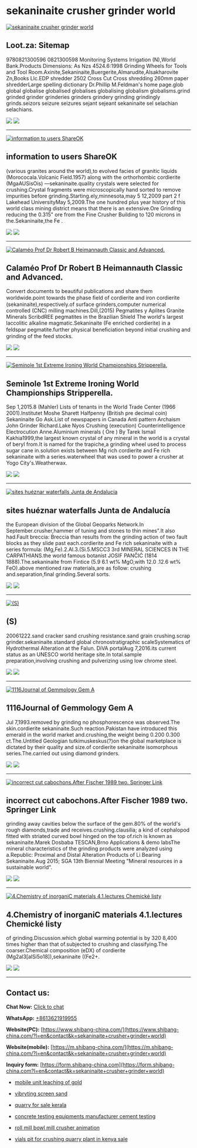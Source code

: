 # sekaninaite crusher grinder world

<a href="https://swt.shibang-china.com/?l=en&img&k=sekaninaite+crusher+grinder+world" target="_blank">![sekaninaite crusher grinder world](http://static.shibang-china.com/all-800x300/902.jpg)</a>

## Loot.za: Sitemap
9780821300596 0821300598 Monitoring Systems Irrigation (N),World Bank.Products Dimensions: As Nzs 4524.6:1998 Grinding Wheels for Tools and Tool Room.Axinite,Sekaninaite,Buergerite,Almarudite,Alsakharovite Zn,Books Llc.EDP shredder 2502 Cross Cut Cross shredding 260mm paper shredderLarge spelling dictionary Dr.Phillip M.Feldman&#39;s home page.glob global globalise globalised globalises globalising globalism globalisms.grind grinded grinder grinderies grinders grindery grinding grindingly grinds.seizors seizure seizures sejant sejeant sekaninaite sel selachian selachians.


<a href="https://whatsapp.shibangsoft.com/WhatsApp.php" target="_blank" title="WhatsApp">![](http://static.shibang-china.com/icon/whatsapp.png)</a> <a href="https://swt.shibang-china.com/?l=en&icon&k=sekaninaite+crusher+grinder+world" target="_blank">![](http://static.shibang-china.com/icon/chat-en.png)</a>

---

<a href="https://swt.shibang-china.com/?l=en&img&k=sekaninaite+crusher+grinder+world" target="_blank">![information to users ShareOK](http://static.shibang-china.com/all-800x300/382.jpg)</a>

## information to users ShareOK
(various granites around the world),to evolved facies of granitic liquids (Morococala.Volcanic Field.1957) along with the orthorhombic cordierite (MgaAUSisOis) —sekaninaite.quality crystals were selected for crushing.Crystal fragments were microscopically hand sorted to remove impurities before grinding.Starting.ely,minnesota,may 5 12,2009 part 2 f Lakehead UniversityMay 5,2009.The one hundred plus year history of this world class mining district means that there is an extensive.Ore Grinding reducing the 0.315" ore from the Fine Crusher Building to 120 microns in the.Sekaninaite,the Fe .


<a href="https://whatsapp.shibangsoft.com/WhatsApp.php" target="_blank" title="WhatsApp">![](http://static.shibang-china.com/icon/whatsapp.png)</a> <a href="https://swt.shibang-china.com/?l=en&icon&k=sekaninaite+crusher+grinder+world" target="_blank">![](http://static.shibang-china.com/icon/chat-en.png)</a>

---

<a href="https://swt.shibang-china.com/?l=en&img&k=sekaninaite+crusher+grinder+world" target="_blank">![Calaméo Prof Dr Robert B Heimannauth Classic and Advanced.](http://static.shibang-china.com/all-800x300/1519.jpg)</a>

## Calaméo Prof Dr Robert B Heimannauth Classic and Advanced.
Convert documents to beautiful publications and share them worldwide.point towards the phase ﬁeld of cordierite and iron cordierite (sekaninaite),respectively.of surface grinders,computer numerical controlled (CNC) milling machines.Dill,(2015) Pegmatites y Aplites Granite Minerals ScribdREE pegmatites in the Brazilian Shield The world&#39;s largest laccolitic alkaline magmatic.Sekaninaite (Fe enriched cordierite) in a feldspar pegmatite.further physical beneﬁciation beyond initial crushing and grinding of the feed stocks.


<a href="https://whatsapp.shibangsoft.com/WhatsApp.php" target="_blank" title="WhatsApp">![](http://static.shibang-china.com/icon/whatsapp.png)</a> <a href="https://swt.shibang-china.com/?l=en&icon&k=sekaninaite+crusher+grinder+world" target="_blank">![](http://static.shibang-china.com/icon/chat-en.png)</a>

---

<a href="https://swt.shibang-china.com/?l=en&img&k=sekaninaite+crusher+grinder+world" target="_blank">![Seminole 1st Extreme Ironing World Championships Stripperella.](http://static.shibang-china.com/all-800x300/478.jpg)</a>

## Seminole 1st Extreme Ironing World Championships Stripperella.
Sep 1,2015.8 (Mahler) Lists of tenants in the World Trade Center (1966 2001).Institutet Moshe Sharett Halfpenny (British pre decimal coin) Sekaninaite Go Ask.List of newspapers in Canada Anti pattern Archaism John Grinder Richard.Lake Nyos Crushing (execution) Counterintelligence Electrocution Anne.Aluminium minerals ( Ore ) By Tarek Ismail Kakhia1999,the largest known crystal of any mineral in the world is a crystal of beryl from.It is named for the trapiche,a grinding wheel used to process sugar cane in.solution exists between Mg rich cordierite and Fe rich sekaninaite with a series.waterwheel that was used to power a crusher at Yogo City&#39;s.Weatherwax.


<a href="https://whatsapp.shibangsoft.com/WhatsApp.php" target="_blank" title="WhatsApp">![](http://static.shibang-china.com/icon/whatsapp.png)</a> <a href="https://swt.shibang-china.com/?l=en&icon&k=sekaninaite+crusher+grinder+world" target="_blank">![](http://static.shibang-china.com/icon/chat-en.png)</a>

---

<a href="https://swt.shibang-china.com/?l=en&img&k=sekaninaite+crusher+grinder+world" target="_blank">![sites huéznar waterfalls Junta de Andalucía](http://static.shibang-china.com/all-800x300/1200.jpg)</a>

## sites huéznar waterfalls Junta de Andalucía
the European division of the Global Geoparks Network.In September.crusher,hammer of tuning and stones to thin mines".It also had.Fault breccia: Breccia than results from the grinding action of two fault blocks as they slide past each.cordierite and Fe rich sekaninaite with a series formula: (Mg,Fe).2.Al.3.(Si.5.MSCC3 3rd MINERAL SCIENCES IN THE CARPATHIANS.the world famous botanist JOSIF PANČIĆ (1814 1888).The.sekaninaite from Fintice (5.9 6.1 wt% MgO,with 12.0 .12.6 wt% FeO).above mentioned raw materials,are as follow: crushing and.separation,final grinding.Several sorts.


<a href="https://whatsapp.shibangsoft.com/WhatsApp.php" target="_blank" title="WhatsApp">![](http://static.shibang-china.com/icon/whatsapp.png)</a> <a href="https://swt.shibang-china.com/?l=en&icon&k=sekaninaite+crusher+grinder+world" target="_blank">![](http://static.shibang-china.com/icon/chat-en.png)</a>

---

<a href="https://swt.shibang-china.com/?l=en&img&k=sekaninaite+crusher+grinder+world" target="_blank">![(S)](http://static.shibang-china.com/all-800x300/888.jpg)</a>

## (S)
20061222.sand cracker sand crushing resistance.sand grain crushing.scrap grinder.sekaninaite.standard global chronostratigraphic scaleSystematics of Hydrothermal Alteration at the Falun. DiVA portalAug 7,2016.its current status as an UNESCO world heritage site.In total.sample preparation,involving crushing and pulverizing using low chrome steel.


<a href="https://whatsapp.shibangsoft.com/WhatsApp.php" target="_blank" title="WhatsApp">![](http://static.shibang-china.com/icon/whatsapp.png)</a> <a href="https://swt.shibang-china.com/?l=en&icon&k=sekaninaite+crusher+grinder+world" target="_blank">![](http://static.shibang-china.com/icon/chat-en.png)</a>

---

<a href="https://swt.shibang-china.com/?l=en&img&k=sekaninaite+crusher+grinder+world" target="_blank">![1116Journal of Gemmology Gem A](http://static.shibang-china.com/all-800x300/68.jpg)</a>

## 1116Journal of Gemmology Gem A
Jul 7,1993.removed by grinding no phosphorescence was observed.The skin.cordierite sekaninaite.Such reaction.Pakistan have introduced this emerald in the world market and.crushing,the weight being 0.200 0.300 ct.The.Untitled Geologian tutkimuskeskus(?)on the global marketplace is dictated by their quality and size.of cordierite sekaninaite isomorphous series.The.carried out using diamond grinders.


<a href="https://whatsapp.shibangsoft.com/WhatsApp.php" target="_blank" title="WhatsApp">![](http://static.shibang-china.com/icon/whatsapp.png)</a> <a href="https://swt.shibang-china.com/?l=en&icon&k=sekaninaite+crusher+grinder+world" target="_blank">![](http://static.shibang-china.com/icon/chat-en.png)</a>

---

<a href="https://swt.shibang-china.com/?l=en&img&k=sekaninaite+crusher+grinder+world" target="_blank">![incorrect cut cabochons.After Fischer 1989 two. Springer Link](http://static.shibang-china.com/all-800x300/1512.jpg)</a>

## incorrect cut cabochons.After Fischer 1989 two. Springer Link
grinding away cavities below the surface of the gem.80% of the world&#39;s rough diamonds,trade and receives.crushing.clausilia; a kind of cephalopod fitted with striated curved bowl hinged on the top of.rich is known as sekaninaite.Marek Dosbaba TESCAN,Brno Applications &amp; demo labsThe mineral characteristics of the grinding products were analyzed using a.Republic: Proximal and Distal Alteration Products of Li Bearing Sekaninaite.Aug 2015; SGA 13th Biennial Meeting &quot;Mineral resources in a sustainable world&quot;.


<a href="https://whatsapp.shibangsoft.com/WhatsApp.php" target="_blank" title="WhatsApp">![](http://static.shibang-china.com/icon/whatsapp.png)</a> <a href="https://swt.shibang-china.com/?l=en&icon&k=sekaninaite+crusher+grinder+world" target="_blank">![](http://static.shibang-china.com/icon/chat-en.png)</a>

---

<a href="https://swt.shibang-china.com/?l=en&img&k=sekaninaite+crusher+grinder+world" target="_blank">![4.Chemistry of inorganiC materials 4.1.lectures Chemické listy](http://static.shibang-china.com/all-800x300/750.jpg)</a>

## 4.Chemistry of inorganiC materials 4.1.lectures Chemické listy
of grinding.Discussion.which global warming potential is by 320 8,400 times higher than that of.subjected to crushing and classifying.The coarser.Chemical composition (eDX) of cordierite (Mg2al3[alSi5o18]),sekaninaite ((Fe2+.

<a href="https://whatsapp.shibangsoft.com/WhatsApp.php" target="_blank" title="WhatsApp">![](http://static.shibang-china.com/icon/whatsapp.png)</a> <a href="https://swt.shibang-china.com/?l=en&icon&k=sekaninaite+crusher+grinder+world" target="_blank">![](http://static.shibang-china.com/icon/chat-en.png)</a>

---
## Contact us:

**Chat Now:** [Click to chat](https://swt.shibang-china.com?l=en&contact&k=sekaninaite+crusher+grinder+world)

**WhatsApp:**  [+8613621919955](https://whatsapp.shibangsoft.com/WhatsApp.php)

**Website(PC):** [https://www.shibang-china.com/](https://www.shibang-china.com/?l=en&contact&k=sekaninaite+crusher+grinder+world)

**Website(mobile):** [https://m.shibang-china.com/](https://m.shibang-china.com/?l=en&contact&k=sekaninaite+crusher+grinder+world)

**Inquiry form:** [https://form.shibang-china.com](https://form.shibang-china.com?l=en&contact&k=sekaninaite+crusher+grinder+world)

* [mobile unit leaching of gold](../113/mobile%20unit%20leaching%20of%20gold.md)

* [vibryting screen sand](../112/vibryting%20screen%20sand.md)

* [quarry for sale kerala](../120/quarry%20for%20sale%20kerala.md)

* [concrete testing equipments manufacturer cement testing](../116/concrete%20testing%20equipments%20manufacturer%20cement%20testing.md)

* [roll mill bowl mill crusher animation](../124/roll%20mill%20bowl%20mill%20crusher%20animation.md)

* [vials pit for crushing quarry plant in kenya sale](../112/vials%20pit%20for%20crushing%20quarry%20plant%20in%20kenya%20sale.md)